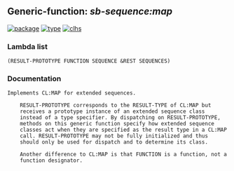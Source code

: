 ## Generic-function: ***sb-sequence:map***
[![package](https://img.shields.io/badge/Package-SB--SEQUENCE-5f9ea0.svg?style=social&colorA=999999)](../) [![type](https://img.shields.io/badge/Type-Generic--Function-5f9ea0.svg?style=social&colorA=999999)](../#generic-function) [![clhs](https://img.shields.io/badge/CLHS-MAP-5f9ea0.svg?style=social&colorA=999999)](http://www.lispworks.com/documentation/HyperSpec/Body/f_map.htm) 
### Lambda list
```
(RESULT-PROTOTYPE FUNCTION SEQUENCE &REST SEQUENCES)
```
### Documentation
```
Implements CL:MAP for extended sequences.

    RESULT-PROTOTYPE corresponds to the RESULT-TYPE of CL:MAP but
    receives a prototype instance of an extended sequence class
    instead of a type specifier. By dispatching on RESULT-PROTOTYPE,
    methods on this generic function specify how extended sequence
    classes act when they are specified as the result type in a CL:MAP
    call. RESULT-PROTOTYPE may not be fully initialized and thus
    should only be used for dispatch and to determine its class.

    Another difference to CL:MAP is that FUNCTION is a function, not a
    function designator.
```
